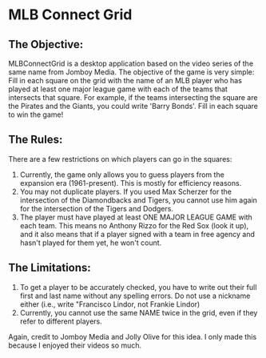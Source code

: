 # MLB Connect Grid

## The Objective:
MLBConnectGrid is a desktop application based on the video series of the same name from Jomboy Media. 
The objective of the game is very simple: Fill in each square on the grid with the name of an MLB player who has played
at least one major league game with each of the teams that intersects that square. For example, if the teams
intersecting the square are the Pirates and the Giants, you could write 'Barry Bonds'. Fill in each square to win the
game! 

## The Rules:
There are a few restrictions on which players can go in the squares:
1. Currently, the game only allows you to guess players from the expansion era (1961-present). This is mostly for
efficiency reasons.
2. You may not duplicate players. If you used Max Scherzer for the intersection of the Diamondbacks and Tigers, you
cannot use him again for the intersection of the Tigers and Dodgers.
3. The player must have played at least ONE MAJOR LEAGUE GAME with each team. This means no Anthony Rizzo for the Red
Sox (look it up), and it also means that if a player signed with a team in free agency and hasn't played for them yet, 
he won't count.

## The Limitations:
1. To get a player to be accurately checked, you have to write out their full first and last
name without any spelling errors. Do not use a nickname either (i.e., write "Francisco Lindor,
not Frankie Lindor)
2. Currently, you cannot use the same NAME twice in the grid, even if they refer to different players.

Again, credit to Jomboy Media and Jolly Olive for this idea. I only made this because I enjoyed their videos so much.
